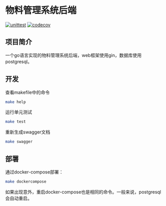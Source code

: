 # 物料管理系统后端

[![unittest](https://github.com/Peiyang-Aeromodelling-Association/inventory_management_server/actions/workflows/test.yml/badge.svg?event=push)](https://github.com/Peiyang-Aeromodelling-Association/inventory_management_server/actions/workflows/test.yml)
[![codecov](https://codecov.io/gh/Peiyang-Aeromodelling-Association/inventory_management_server/branch/main/graph/badge.svg)](https://app.codecov.io/gh/Peiyang-Aeromodelling-Association/inventory_management_server)

## 项目简介

一个go语言实现的物料管理系统后端，web框架使用gin，数据库使用postgresql。

## 开发

查看makefile中的命令

```bash
make help
```

运行单元测试

```bash
make test
```

重新生成swagger文档

```bash
make swagger
```

## 部署

通过docker-compose部署：

```bash
make dockercompose
```

如果出现意外，重启docker-compose也是相同的命令。一般来说，postgresql会自动重启。